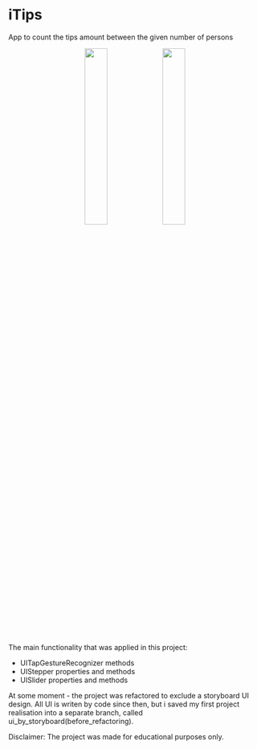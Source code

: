 # iTips
App to count the tips amount between the given number of persons

<p align="center">
<img src="https://user-images.githubusercontent.com/82824022/210358474-e2a8eb1e-2329-4153-a49f-f0e69be6d610.PNG" width=30% height=30%>  <img src="https://user-images.githubusercontent.com/82824022/210358464-65f8e64a-30d1-4044-8e94-ad025e56d9ac.PNG" width=30% height=30%>
</p>

The main functionality that was applied in this project:
- UITapGestureRecognizer methods
- UIStepper properties and methods
- UISlider properties and methods

At some moment - the project was refactored to exclude a storyboard UI design. All UI is writen by code since then, but i saved my first project realisation into a separate branch, called ui_by_storyboard(before_refactoring).

Disclaimer:
The project was made for educational purposes only.
